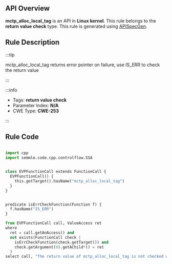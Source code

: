 ---
---


## API Overview
**mctp_alloc_local_tag** is an API in **Linux kernel**. This rule belongs to the **return value check** type. This rule is generated using [APISpecGen](../../tools/APISpecGen).
## Rule Description

:::tip

mctp_alloc_local_tag returns error pointer on failure, use IS_ERR to check the return value

:::

:::info

- Tags: **return value check**
- Parameter Index: **N/A**
- CWE Type: **CWE-253**

:::

## Rule Code
```python

import cpp
import semmle.code.cpp.controlflow.SSA


class EVPFunctionCall extends FunctionCall {
  EVPFunctionCall() {
    this.getTarget().hasName("mctp_alloc_local_tag")
  }
}


predicate isErrCheckFunction(Function f) {
  f.hasName("IS_ERR") 
}

from EVPFunctionCall call, ValueAccess ret
where
  ret = call.getAnAccess() and
  not exists(FunctionCall check |
    isErrCheckFunction(check.getTarget()) and
    check.getArgument(0).getAChild*() = ret
  )
select call, "The return value of mctp_alloc_local_tag is not checked with IS_ERR."
    
```
